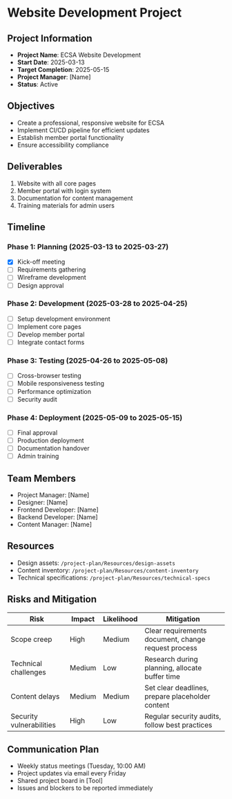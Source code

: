 # Website Development Project

## Project Information
- **Project Name**: ECSA Website Development
- **Start Date**: 2025-03-13
- **Target Completion**: 2025-05-15
- **Project Manager**: [Name]
- **Status**: Active

## Objectives
- Create a professional, responsive website for ECSA
- Implement CI/CD pipeline for efficient updates
- Establish member portal functionality
- Ensure accessibility compliance

## Deliverables
1. Website with all core pages
2. Member portal with login system
3. Documentation for content management
4. Training materials for admin users

## Timeline

### Phase 1: Planning (2025-03-13 to 2025-03-27)
- [x] Kick-off meeting
- [ ] Requirements gathering
- [ ] Wireframe development
- [ ] Design approval

### Phase 2: Development (2025-03-28 to 2025-04-25)
- [ ] Setup development environment
- [ ] Implement core pages
- [ ] Develop member portal
- [ ] Integrate contact forms

### Phase 3: Testing (2025-04-26 to 2025-05-08)
- [ ] Cross-browser testing
- [ ] Mobile responsiveness testing
- [ ] Performance optimization
- [ ] Security audit

### Phase 4: Deployment (2025-05-09 to 2025-05-15)
- [ ] Final approval
- [ ] Production deployment
- [ ] Documentation handover
- [ ] Admin training

## Team Members
- Project Manager: [Name]
- Designer: [Name]
- Frontend Developer: [Name]
- Backend Developer: [Name]
- Content Manager: [Name]

## Resources
- Design assets: `/project-plan/Resources/design-assets`
- Content inventory: `/project-plan/Resources/content-inventory`
- Technical specifications: `/project-plan/Resources/technical-specs`

## Risks and Mitigation

| Risk | Impact | Likelihood | Mitigation |
|------|--------|------------|------------|
| Scope creep | High | Medium | Clear requirements document, change request process |
| Technical challenges | Medium | Low | Research during planning, allocate buffer time |
| Content delays | Medium | Medium | Set clear deadlines, prepare placeholder content |
| Security vulnerabilities | High | Low | Regular security audits, follow best practices |

## Communication Plan
- Weekly status meetings (Tuesday, 10:00 AM)
- Project updates via email every Friday
- Shared project board in [Tool]
- Issues and blockers to be reported immediately